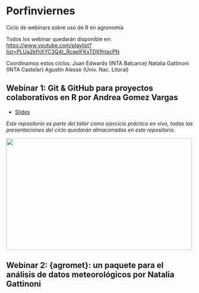 # Porfinviernes
Ciclo de webinars sobre uso de R en agronomía

Todos los webinar quedarán disponible en: https://www.youtube.com/playlist?list=PLUa2kfhXYC3Q4t_RcqeIFKxTDXfhtacPN 

Coordinamos estos ciclos:
Juan Edwards (INTA Balcarce)
Natalia Gattinoni (INTA Castelar)
Agustín Alesso (Univ. Nac. Litoral)


## Webinar 1: Git & GitHub para proyectos colaborativos en R por Andrea Gomez Vargas

- [Slides](https://github.com/SoyAndrea/Porfinviernes/blob/main/Git%20y%20Github%20-%209%20de%20junio/9.06.2023%20Github%20para%20proyectos%20colaborativos%20en%20R%20.pdf)

_Este repositorio es parte del taller como ejercicio práctico en vivo, todas las presentaciones del ciclo quedarán almacenadas en este repositorio._

<img src='https://soyandrea.netlify.app/publication/renagro/featured_hu804c6be0e60879cdae4ec787ac45fbf5_220403_720x0_resize_lanczos_2.png' width="500" height="300">

## Webinar 2: {agromet}: un paquete para el análisis de datos meteorológicos por Natalia Gattinoni


